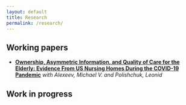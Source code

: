 ```yaml
---
layout: default
title: Research
permalink: /research/
---
```


<style>
    p {
        margin-bottom: 10px; /* Adjust the value to decrease spacing */
    }
</style>


Working papers
---
- **[Ownership, Asymmetric Information, and Quality of Care for the Elderly: Evidence From US Nursing Homes During the COVID-19 Pandemic](https://ssrn.com/abstract=4906864)**
_with Alexeev, Michael V. and Polishchuk, Leonid_

Work in progress
---
